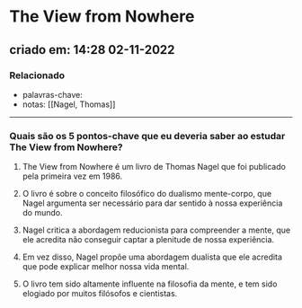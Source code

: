 # The View from Nowhere
## criado em: 14:28 02-11-2022

### Relacionado
- palavras-chave: 
- notas: [[Nagel, Thomas]]
---
### Quais são os 5 pontos-chave que eu deveria saber ao estudar The View from Nowhere?

1. The View from Nowhere é um livro de Thomas Nagel que foi publicado pela primeira vez em 1986.

2. O livro é sobre o conceito filosófico do dualismo mente-corpo, que Nagel argumenta ser necessário para dar sentido à nossa experiência do mundo.

3. Nagel critica a abordagem reducionista para compreender a mente, que ele acredita não conseguir captar a plenitude de nossa experiência.

4. Em vez disso, Nagel propõe uma abordagem dualista que ele acredita que pode explicar melhor nossa vida mental.

5. O livro tem sido altamente influente na filosofia da mente, e tem sido elogiado por muitos filósofos e cientistas.